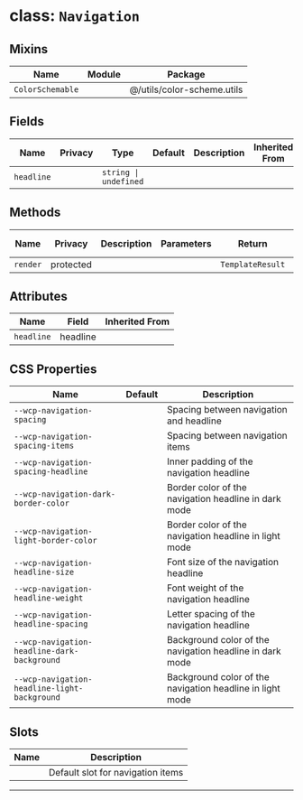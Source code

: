 # class: `Navigation`

## Mixins

| Name             | Module | Package                    |
| ---------------- | ------ | -------------------------- |
| `ColorSchemable` |        | @/utils/color-scheme.utils |

## Fields

| Name       | Privacy | Type                  | Default | Description | Inherited From |
| ---------- | ------- | --------------------- | ------- | ----------- | -------------- |
| `headline` |         | `string \| undefined` |         |             |                |

## Methods

| Name     | Privacy   | Description | Parameters | Return           | Inherited From |
| -------- | --------- | ----------- | ---------- | ---------------- | -------------- |
| `render` | protected |             |            | `TemplateResult` |                |

## Attributes

| Name       | Field    | Inherited From |
| ---------- | -------- | -------------- |
| `headline` | headline |                |

## CSS Properties

| Name                                         | Default | Description                                               |
| -------------------------------------------- | ------- | --------------------------------------------------------- |
| `--wcp-navigation-spacing`                   |         | Spacing between navigation and headline                   |
| `--wcp-navigation-spacing-items`             |         | Spacing between navigation items                          |
| `--wcp-navigation-spacing-headline`          |         | Inner padding of the navigation headline                  |
| `--wcp-navigation-dark-border-color`         |         | Border color of the navigation headline in dark mode      |
| `--wcp-navigation-light-border-color`        |         | Border color of the navigation headline in light mode     |
| `--wcp-navigation-headline-size`             |         | Font size of the navigation headline                      |
| `--wcp-navigation-headline-weight`           |         | Font weight of the navigation headline                    |
| `--wcp-navigation-headline-spacing`          |         | Letter spacing of the navigation headline                 |
| `--wcp-navigation-headline-dark-background`  |         | Background color of the navigation headline in dark mode  |
| `--wcp-navigation-headline-light-background` |         | Background color of the navigation headline in light mode |

## Slots

| Name | Description                       |
| ---- | --------------------------------- |
|      | Default slot for navigation items |

<hr/>
